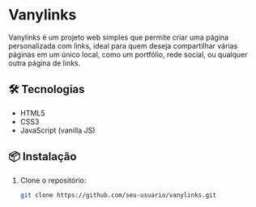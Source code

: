 # Vanylinks

Vanylinks é um projeto web simples que permite criar uma página personalizada com links, ideal para quem deseja compartilhar várias páginas em um único local, como um portfólio, rede social, ou qualquer outra página de links.

## 🛠 Tecnologias

- HTML5
- CSS3
- JavaScript (vanilla JS)

## 📦 Instalação

1. Clone o repositório:
   ```bash
   git clone https://github.com/seu-usuario/vanylinks.git
